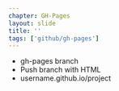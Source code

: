 ```yaml
---
chapter: GH-Pages
layout: slide
title: ''
tags: ['github/gh-pages']
---
```


* gh-pages branch
* Push branch with HTML
* username.github.io/project